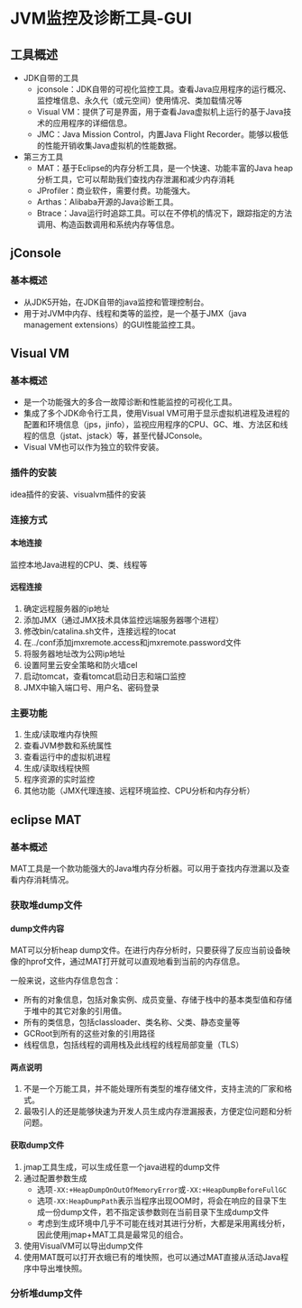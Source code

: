 # JVM监控及诊断工具-GUI

## 工具概述

- JDK自带的工具
  - jconsole：JDK自带的可视化监控工具。查看Java应用程序的运行概况、监控堆信息、永久代（或元空间）使用情况、类加载情况等
  - Visual VM：提供了可是界面，用于查看Java虚拟机上运行的基于Java技术的应用程序的详细信息。
  - JMC：Java Mission Control，内置Java Flight Recorder。能够以极低的性能开销收集Java虚拟机的性能数据。
- 第三方工具
  - MAT：基于Eclipse的内存分析工具，是一个快速、功能丰富的Java heap分析工具，它可以帮助我们查找内存泄漏和减少内存消耗
  - JProfiler：商业软件，需要付费。功能强大。
  - Arthas：Alibaba开源的Java诊断工具。
  - Btrace：Java运行时追踪工具。可以在不停机的情况下，跟踪指定的方法调用、构造函数调用和系统内存等信息。

## jConsole

### 基本概述

- 从JDK5开始，在JDK自带的java监控和管理控制台。
- 用于对JVM中内存、线程和类等的监控，是一个基于JMX（java management extensions）的GUI性能监控工具。

## Visual VM

### 基本概述

- 是一个功能强大的多合一故障诊断和性能监控的可视化工具。
- 集成了多个JDK命令行工具，使用Visual VM可用于显示虚拟机进程及进程的配置和环境信息（jps，jinfo），监视应用程序的CPU、GC、堆、方法区和线程的信息（jstat、jstack）等，甚至代替JConsole。
- Visual VM也可以作为独立的软件安装。

### 插件的安装

idea插件的安装、visualvm插件的安装

### 连接方式

#### 本地连接

监控本地Java进程的CPU、类、线程等

#### 远程连接

1. 确定远程服务器的ip地址
2. 添加JMX（通过JMX技术具体监控远端服务器哪个进程）
3. 修改bin/catalina.sh文件，连接远程的tocat
4. 在../conf添加jmxremote.access和jmxremote.password文件
5. 将服务器地址改为公网ip地址
6. 设置阿里云安全策略和防火墙cel
7. 启动tomcat，查看tomcat启动日志和端口监控
8. JMX中输入端口号、用户名、密码登录

### 主要功能

1. 生成/读取堆内存快照
2. 查看JVM参数和系统属性
3. 查看运行中的虚拟机进程
4. 生成/读取线程快照
5. 程序资源的实时监控
6. 其他功能（JMX代理连接、远程环境监控、CPU分析和内存分析）

## eclipse MAT

### 基本概述

MAT工具是一个款功能强大的Java堆内存分析器。可以用于查找内存泄漏以及查看内存消耗情况。

### 获取堆dump文件

#### dump文件内容

MAT可以分析heap dump文件。在进行内存分析时，只要获得了反应当前设备映像的hprof文件，通过MAT打开就可以直观地看到当前的内存信息。

一般来说，这些内存信息包含：

- 所有的对象信息，包括对象实例、成员变量、存储于栈中的基本类型值和存储于堆中的其它对象的引用值。
- 所有的类信息，包括classloader、类名称、父类、静态变量等
- GCRoot到所有的这些对象的引用路径
- 线程信息，包括线程的调用栈及此线程的线程局部变量（TLS）

#### 两点说明

1. 不是一个万能工具，并不能处理所有类型的堆存储文件，支持主流的厂家和格式。
2. 最吸引人的还是能够快速为开发人员生成内存泄漏报表，方便定位问题和分析问题。

#### 获取dump文件

1. jmap工具生成，可以生成任意一个java进程的dump文件
2. 通过配置参数生成
   - 选项`-XX:+HeapDumpOnOutOfMemoryError`或`-XX:+HeapDumpBeforeFullGC`
   - 选项`-XX:HeapDumpPath`表示当程序出现OOM时，将会在响应的目录下生成一份dump文件，若不指定该参数则在当前目录下生成dump文件
   - 考虑到生成环境中几乎不可能在线对其进行分析，大都是采用离线分析，因此使用jmap+MAT工具是最常见的组合。
3. 使用VisualVM可以导出dump文件
4. 使用MAT既可以打开衣蛾已有的堆快照，也可以通过MAT直接从活动Java程序中导出堆快照。

### 分析堆dump文件













